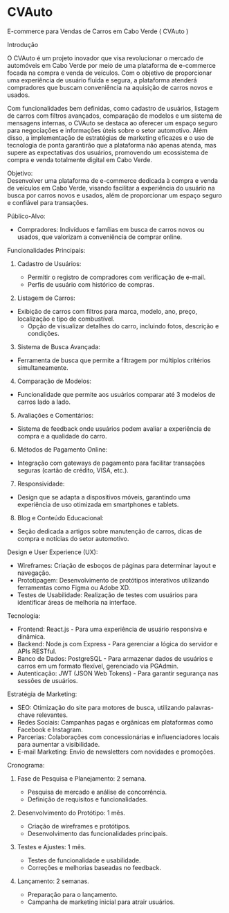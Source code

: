 # CVAuto

E-commerce para Vendas de Carros em Cabo Verde ( CVAuto )


Introdução 

O CVAuto é um projeto inovador que visa revolucionar o mercado de automóveis em Cabo Verde por meio de uma plataforma de e-commerce focada na compra e venda de veículos. Com o objetivo de proporcionar uma experiência de usuário fluida e segura, a plataforma atenderá compradores que buscam conveniência na aquisição de carros novos e usados.

Com funcionalidades bem definidas, como cadastro de usuários, listagem de carros com filtros avançados, comparação de modelos e um sistema de mensagens internas, o CVAuto se destaca ao oferecer um espaço seguro para negociações e informações úteis sobre o setor automotivo. Além disso, a implementação de estratégias de marketing eficazes e o uso de tecnologia de ponta garantirão que a plataforma não apenas atenda, mas supere as expectativas dos usuários, promovendo um ecossistema de compra e venda totalmente digital em Cabo Verde.


Objetivo:  
Desenvolver uma plataforma de e-commerce dedicada à compra e venda de veículos em Cabo Verde, visando facilitar a experiência do usuário na busca por carros novos e usados, além de proporcionar um espaço seguro e confiável para transações.


Público-Alvo:  
- Compradores: Indivíduos e famílias em busca de carros novos ou usados, que valorizam a conveniência de comprar online.




Funcionalidades Principais:

1. Cadastro de Usuários:
   - Permitir o registro de compradores com verificação de e-mail.
   - Perfis de usuário com histórico de compras.

2. Listagem de Carros:
- Exibição de carros com filtros para marca, modelo, ano, preço, localização e tipo de combustível.
   - Opção de visualizar detalhes do carro, incluindo fotos, descrição e condições.

3. Sistema de Busca Avançada:
- Ferramenta de busca que permite a filtragem por múltiplos critérios simultaneamente.

4. Comparação de Modelos:
- Funcionalidade que permite aos usuários comparar até 3 modelos de carros lado a lado.

5. Avaliações e Comentários:
- Sistema de feedback onde usuários podem avaliar a experiência de compra e a qualidade do carro.

6. Métodos de Pagamento Online:
- Integração com gateways de pagamento para facilitar transações seguras (cartão de crédito, VISA, etc.).

7. Responsividade:
- Design que se adapta a dispositivos móveis, garantindo uma experiência de uso otimizada em smartphones e tablets.

8. Blog e Conteúdo Educacional:
- Seção dedicada a artigos sobre manutenção de carros, dicas de compra e notícias do setor automotivo.


Design e User Experience (UX):
- Wireframes: Criação de esboços de páginas para determinar layout e navegação.
- Prototipagem: Desenvolvimento de protótipos interativos utilizando ferramentas como Figma ou Adobe XD.
- Testes de Usabilidade: Realização de testes com usuários para identificar áreas de melhoria na interface.



Tecnologia:

- Frontend: React.js - Para uma experiência de usuário responsiva e dinâmica.
- Backend: Node.js com Express - Para gerenciar a lógica do servidor e APIs RESTful.
- Banco de Dados: PostgreSQL - Para armazenar dados de usuários e carros em um formato flexível, gerenciado via PGAdmin.
- Autenticação: JWT (JSON Web Tokens) - Para garantir segurança nas sessões de usuários.



Estratégia de Marketing:

- SEO: Otimização do site para motores de busca, utilizando palavras-chave relevantes.
- Redes Sociais: Campanhas pagas e orgânicas em plataformas como Facebook e Instagram.
- Parcerias: Colaborações com concessionárias e influenciadores locais para aumentar a visibilidade.
- E-mail Marketing: Envio de newsletters com novidades e promoções.




Cronograma:


1. Fase de Pesquisa e Planejamento: 2 semana.
   - Pesquisa de mercado e análise de concorrência.
   - Definição de requisitos e funcionalidades.


2. Desenvolvimento do Protótipo: 1 mês.
   - Criação de wireframes e protótipos.
   - Desenvolvimento das funcionalidades principais.


3. Testes e Ajustes: 1 mês.
   - Testes de funcionalidade e usabilidade.
   - Correções e melhorias baseadas no feedback.


4. Lançamento:  2 semanas.
   - Preparação para o lançamento.
   - Campanha de marketing inicial para atrair usuários.
